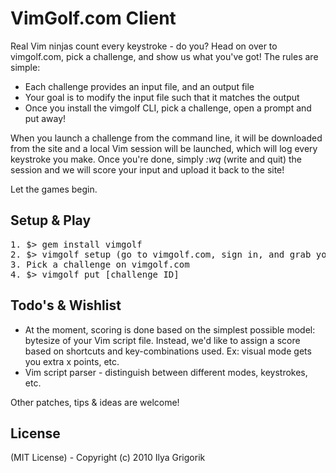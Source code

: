 # VimGolf.com Client

Real Vim ninjas count every keystroke - do you? Head on over to vimgolf.com, pick a challenge, and show us what you've got! The rules are simple:

* Each challenge provides an input file, and an output file
* Your goal is to modify the input file such that it matches the output
* Once you install the vimgolf CLI, pick a challenge, open a prompt and put away!

When you launch a challenge from the command line, it will be downloaded from the site and a local Vim session will be launched, which will log every keystroke you make. Once you're done, simply *:wq* (write and quit) the session and we will score your input and upload it back to the site!

Let the games begin.

## Setup & Play

<pre>
1. $> gem install vimgolf
2. $> vimgolf setup (go to vimgolf.com, sign in, and grab your API key)
3. Pick a challenge on vimgolf.com
4. $> vimgolf put [challenge ID]
</pre>

## Todo's & Wishlist

* At the moment, scoring is done based on the simplest possible model: bytesize of your Vim script file. Instead, we'd like to assign a score based on shortcuts and key-combinations used. Ex: visual mode gets you extra x points, etc.
* Vim script parser - distinguish between different modes, keystrokes, etc.

Other patches, tips & ideas are welcome!

## License

(MIT License) - Copyright (c) 2010 Ilya Grigorik